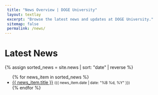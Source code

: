 ```yaml
---
 title: "News Overview | DOGE University"
 layout: textlay
 excerpt: "Browse the latest news and updates at DOGE University."
 sitemap: false
 permalink: /news/
---
```


# Latest News

{% assign sorted_news = site.news | sort: "date" | reverse %}
<ul>
{% for news_item in sorted_news %}
  <li>
    <a href="{{ news_item.url }}">{{ news_item.title }}</a>
    <small>({{ news_item.date | date: "%B %d, %Y" }})</small>
  </li>
{% endfor %}
</ul> 